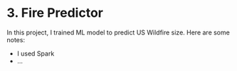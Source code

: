 
# 3. Fire Predictor

In this project, I trained ML model to predict US Wildfire size. Here are some notes:

+ I used Spark 
+ ...
